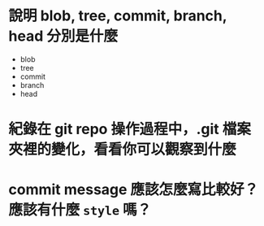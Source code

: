 # 說明 blob, tree, commit, branch, head 分別是什麼
- blob
- tree
- commit
- branch
- head

# 紀錄在 git repo 操作過程中，.git 檔案夾裡的變化，看看你可以觀察到什麼


# commit message 應該怎麼寫比較好？應該有什麼 `style` 嗎？
